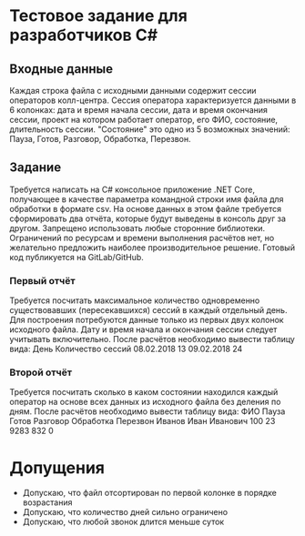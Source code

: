 # Тестовое задание для разработчиков C#
## Входные данные
Каждая строка файла с исходными данными содержит сессии операторов колл-центра. Сессия оператора характеризуется данными в 6 колонках: дата и время начала сессии, дата и время окончания сессии, проект на котором работает оператор, его ФИО, состояние, длительность сессии. "Состояние" это одно из 5 возможных значений: Пауза, Готов, Разговор, Обработка, Перезвон.
## Задание
Требуется написать на C# консольное приложение .NET Core, получающее в качестве параметра командной строки имя файла для обработки в формате csv. На основе данных в этом файле требуется сформировать два отчёта, которые будут выведены в консоль друг за другом. Запрещено использовать любые сторонние библиотеки. Ограничений по ресурсам и времени выполнения расчётов нет, но желательно предложить наиболее производительное решение. Готовый код публикуется на GitLab/GitHub.
### Первый отчёт
Требуется посчитать максимальное количество одновременно существовавших (пересекавшихся) сессий в каждый отдельный день. Для построения потребуются данные только из первых двух колонок исходного файла. Дату и время начала и окончания сессии следует учитывать включительно. После расчётов необходимо вывести таблицу вида:
День       Количество сессий
08.02.2018 13
09.02.2018 24
### Второй отчёт
Требуется посчитать сколько в каком состоянии находился каждый оператор на основе всех данных из исходного файла без деления по дням. После расчётов необходимо вывести таблицу вида:
ФИО                    Пауза  Готов Разговор Обработка Перезвон
Иванов Иван Иванович   100    23    9283     832       0

# Допущения
* Допускаю, что файл отсортирован по первой колонке в порядке возрастания
* Допускаю, что количество дней сильно ограничено
* Допускаю, что любой звонок длится меньше суток
